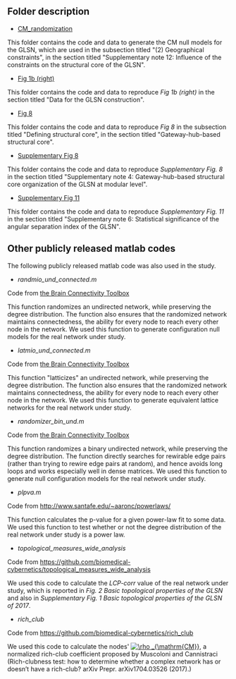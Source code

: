 ## Folder description

* [CM_randomization](./CM_randomization)  

This folder contains the code and data to generate the CM null models for the GLSN, which are used in the subsection titled "(2) Geographical constraints", in the section titled "Supplementary note 12: Influence of the constraints on the structural core of the GLSN".

* [Fig 1b (right)](./Fig%201b%20(right))  

This folder contains the code and data to reproduce *Fig 1b (right)* in the section titled "Data for the GLSN construction".

* [Fig 8](./Fig%208)  

This folder contains the code and data to reproduce *Fig 8* in the subsection titled "Defining structural core", in the section titled "Gateway-hub-based structural core".

* [Supplementary Fig 8](./Supplementary%20Fig%208)  

This folder contains the code and data to reproduce *Supplementary Fig. 8* in the section titled "Supplementary note 4: Gateway-hub-based structural core organization of the GLSN at modular level".

* [Supplementary Fig 11](./Supplementary%20Fig%2011)   

This folder contains the code and data to reproduce *Supplementary Fig. 11* in the section titled "Supplementary note 6: Statistical significance of the angular separation index of the GLSN".

## Other publicly released matlab codes

The following publicly released matlab code was also used in the study.

* *randmio_und_connected.m*

Code from <a href='https://sites.google.com/site/bctnet/null'>the Brain Connectivity Toolbox</a>

This function randomizes an undirected network, while preserving the degree distribution. The function also ensures that the randomized network maintains connectedness, the ability for every node to reach every other node in the network. We used this function to generate configuration null models for the real network under study.

* *latmio_und_connected.m*

Code from <a href='https://sites.google.com/site/bctnet/null'>the Brain Connectivity Toolbox</a>

This function "latticizes" an undirected network, while preserving the degree distribution. The function also ensures that the randomized network maintains connectedness, the ability for every node to reach every other node in the network. We used this function to generate equivalent lattice networks for the real network under study.

* *randomizer_bin_und.m*

Code from <a href='https://sites.google.com/site/bctnet/null'>the Brain Connectivity Toolbox</a>

This function randomizes a binary undirected network, while preserving the degree distribution. The function directly searches for rewirable edge pairs (rather than trying to rewire edge pairs at random), and hence avoids long loops and works especially well in dense matrices. We used this function to generate null configuration models for the real network under study.

* *plpva.m*

Code from http://www.santafe.edu/~aaronc/powerlaws/

This function calculates the p-value for a given power-law fit to some data. We used this function to test whether or not the degree distribution of the real network under study is a power law.

* *topological_measures_wide_analysis*

Code from https://github.com/biomedical-cybernetics/topological_measures_wide_analysis

We used this code to calculate the *LCP-corr* value of the real network under study, which is reported in *Fig. 2 Basic topological properties of the GLSN* and also in *Supplementary Fig. 1 Basic topological properties of the GLSN of 2017*.

* *rich_club*

Code from https://github.com/biomedical-cybernetics/rich_club

We used this code to calculate the nodes' <a href="https://www.codecogs.com/eqnedit.php?latex=\rho&space;_{\mathrm{CM}}" target="_blank"><img src="https://latex.codecogs.com/gif.latex?\rho&space;_{\mathrm{CM}}" title="\rho _{\mathrm{CM}}" /></a>, a normalized rich-club coefficient proposed by Muscoloni and Cannistraci (Rich-clubness test: how to determine whether a complex network has or doesn’t have a rich-club? arXiv Prepr. arXiv1704.03526 (2017).)
